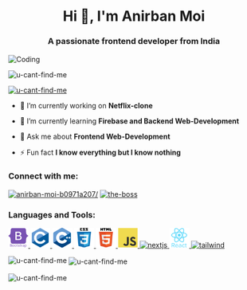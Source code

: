 <h1 align="center">Hi 👋, I'm Anirban Moi</h1>
<h3 align="center">A passionate frontend developer from India</h3>
<img align="center" width="100vw" margin="10px" width="400" src="https://cdn.dribbble.com/users/1162077/screenshots/3848914/programmer.gif" alt="Coding">

<p align="left"> <img src="https://komarev.com/ghpvc/?username=u-cant-find-me&label=Profile%20views&color=0e75b6&style=flat" alt="u-cant-find-me" /> </p>

<p align="left"> <a href="https://github.com/ryo-ma/github-profile-trophy"><img src="https://github-profile-trophy.vercel.app/?username=u-cant-find-me" alt="u-cant-find-me" /></a> </p>

- 🔭 I’m currently working on **Netflix-clone**

- 🌱 I’m currently learning **Firebase and Backend Web-Development**

- 💬 Ask me about **Frontend Web-Development**

- ⚡ Fun fact **I know everything but I know nothing**

<h3 align="left">Connect with me:</h3>
<p align="left">
<a href="https://linkedin.com/in/anirban-moi-b0971a207/" target="blank"><img align="center" src="https://raw.githubusercontent.com/rahuldkjain/github-profile-readme-generator/master/src/images/icons/Social/linked-in-alt.svg" alt="anirban-moi-b0971a207/" height="30" width="40" /></a>
<a href="https://www.leetcode.com/the-boss" target="blank"><img align="center" src="https://raw.githubusercontent.com/rahuldkjain/github-profile-readme-generator/master/src/images/icons/Social/leet-code.svg" alt="the-boss" height="30" width="40" /></a>
</p>

<h3 align="left">Languages and Tools:</h3>
<p align="left"> <a href="https://getbootstrap.com" target="_blank" rel="noreferrer"> <img src="https://raw.githubusercontent.com/devicons/devicon/master/icons/bootstrap/bootstrap-plain-wordmark.svg" alt="bootstrap" width="40" height="40"/> </a> <a href="https://www.cprogramming.com/" target="_blank" rel="noreferrer"> <img src="https://raw.githubusercontent.com/devicons/devicon/master/icons/c/c-original.svg" alt="c" width="40" height="40"/> </a> <a href="https://www.w3schools.com/cpp/" target="_blank" rel="noreferrer"> <img src="https://raw.githubusercontent.com/devicons/devicon/master/icons/cplusplus/cplusplus-original.svg" alt="cplusplus" width="40" height="40"/> </a> <a href="https://www.w3schools.com/css/" target="_blank" rel="noreferrer"> <img src="https://raw.githubusercontent.com/devicons/devicon/master/icons/css3/css3-original-wordmark.svg" alt="css3" width="40" height="40"/> </a> <a href="https://www.w3.org/html/" target="_blank" rel="noreferrer"> <img src="https://raw.githubusercontent.com/devicons/devicon/master/icons/html5/html5-original-wordmark.svg" alt="html5" width="40" height="40"/> </a> <a href="https://developer.mozilla.org/en-US/docs/Web/JavaScript" target="_blank" rel="noreferrer"> <img src="https://raw.githubusercontent.com/devicons/devicon/master/icons/javascript/javascript-original.svg" alt="javascript" width="40" height="40"/> </a> <a href="https://nextjs.org/" target="_blank" rel="noreferrer"> <img src="https://cdn.worldvectorlogo.com/logos/nextjs-2.svg" alt="nextjs" width="40" height="40"/> </a> <a href="https://reactjs.org/" target="_blank" rel="noreferrer"> <img src="https://raw.githubusercontent.com/devicons/devicon/master/icons/react/react-original-wordmark.svg" alt="react" width="40" height="40"/> </a> <a href="https://tailwindcss.com/" target="_blank" rel="noreferrer"> <img src="https://www.vectorlogo.zone/logos/tailwindcss/tailwindcss-icon.svg" alt="tailwind" width="40" height="40"/> </a> </p>

<p><img align="left" src="https://github-readme-stats.vercel.app/api/top-langs?username=u-cant-find-me&show_icons=true&locale=en&layout=compact" alt="u-cant-find-me" /></p>

<p>&nbsp;<img align="center" src="https://github-readme-stats.vercel.app/api?username=u-cant-find-me&show_icons=true&locale=en" alt="u-cant-find-me" /></p>

<p><img align="center" src="https://github-readme-streak-stats.herokuapp.com/?user=u-cant-find-me&" alt="u-cant-find-me" /></p>

